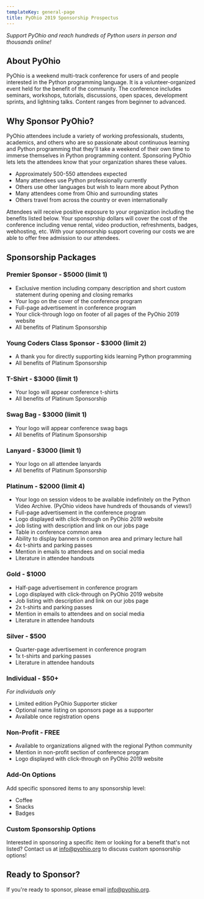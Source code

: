 ```yaml
---
templateKey: general-page
title: PyOhio 2019 Sponsorship Prospectus
---
```

_Support PyOhio and reach hundreds of Python users in person and thousands online!_

## About PyOhio

PyOhio is a weekend multi-track conference for users of and people interested in the Python programming language. It is a volunteer-organized event held for the benefit of the community. The conference includes seminars, workshops, tutorials, discussions, open spaces, development sprints, and lightning talks. Content ranges from beginner to advanced.

## Why Sponsor PyOhio?

PyOhio attendees include a variety of working professionals, students, academics, and others who are so passionate about continuous learning and Python programming that they'll take a weekend of their own time to immerse themselves in Python programming content. Sponsoring PyOhio lets lets the attendees know that your organization shares these values.

* Approximately 500-550 attendees expected
* Many attendees use Python professionally currently
* Others use other languages but wish to learn more about Python
* Many attendees come from Ohio and surrounding states
* Others travel from across the country or even internationally

Attendees will receive positive exposure to your organization including the benefits listed below.
Your sponsorship dollars will cover the cost of the conference including venue rental, video production, refreshments, badges, webhosting, etc. With your sponsorship support covering our costs we are able to offer free admission to our attendees.

## Sponsorship Packages

### Premier Sponsor - $5000 (limit 1)

* Exclusive mention including company description and short custom statement during opening and closing remarks
* Your logo on the cover of the conference program
* Full-page advertisement in conference program
* Your click-through logo on footer of all pages of the PyOhio 2019 website
* All benefits of Platinum Sponsorship

### Young Coders Class Sponsor - $3000 (limit 2)

* A thank you for directly supporting kids learning Python programming
* All benefits of Platinum Sponsorship

### T-Shirt - $3000 (limit 1)

* Your logo will appear conference t-shirts
* All benefits of Platinum Sponsorship

### Swag Bag - $3000 (limit 1)

* Your logo will appear conference swag bags
* All benefits of Platinum Sponsorship

### Lanyard - $3000 (limit 1)

* Your logo on all attendee lanyards
* All benefits of Platinum Sponsorship

### Platinum - $2000 (limit 4)

* Your logo on session videos to be available indefinitely on the Python Video Archive. (PyOhio videos have hundreds of thousands of views!)
* Full-page advertisement in the conference program
* Logo displayed with click-through on PyOhio 2019 website
* Job listing with description and link on our jobs page
* Table in conference common area
* Ability to display banners in common area and primary lecture hall
* 4x t-shirts and parking passes
* Mention in emails to attendees and on social media
* Literature in attendee handouts

### Gold - $1000

* Half-page advertisement in conference program
* Logo displayed with click-through on PyOhio 2019 website
* Job listing with description and link on our jobs page
* 2x t-shirts and parking passes
* Mention in emails to attendees and on social media
* Literature in attendee handouts

### Silver - $500

* Quarter-page advertisement in conference program
* 1x t-shirts and parking passes
* Literature in attendee handouts

### Individual - $50+

_For individuals only_

* Limited edition PyOhio Supporter sticker
* Optional name listing on sponsors page as a supporter
* Available once registration opens

### Non-Profit - FREE

* Available to organizations aligned with the regional Python community
* Mention in non-profit section of conference program
* Logo displayed with click-through on PyOhio 2019 website

### Add-On Options

Add specific sponsored items to any sponsorship level:

* Coffee
* Snacks
* Badges

### Custom Sponsorship Options

Interested in sponsoring a specific item or looking for a benefit that's not listed? Contact us at info@pyohio.org to discuss custom sponsorship options!

## Ready to Sponsor?

If you're ready to sponsor, please email info@pyohio.org.
